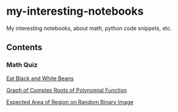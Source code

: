 
# my-interesting-notebooks
My interesting notebooks, about math, python code snippets, etc.

## Contents

### Math Quiz

[Eat Black and White Beans](eat_beans.ipynb)

[Graph of Complex Roots of Polynomial Function](function_image.ipynb)

[Expected Area of Region on Random Binary Image](binary_image_area.ipynb)
